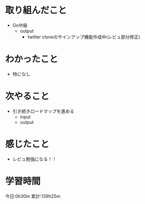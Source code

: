 # 取り組んだこと
  - Go中級
    - output
      - twitter cloneのサインアップ機能作成中(レビュ部分修正)

# わかったこと
  - 特になし

# 次やること
  - 引き続きロードマップを進める
    - input
    - output

# 感じたこと
 - レビュ勉強になる！！

# 学習時間
今日:0h30m
累計:139h25m

